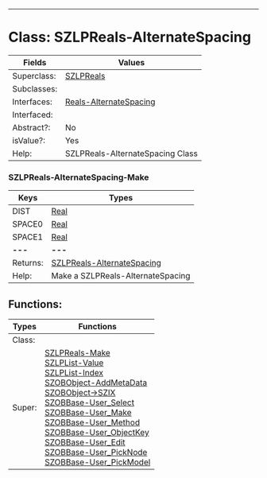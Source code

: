 ---------

# Class:	SZLPReals-AlternateSpacing

| Fields | Values |
| --------- | --------- |
| Superclass: | [SZLPReals](SZLPReals.html) |
| Subclasses: |  |
| Interfaces: | [Reals-AlternateSpacing](Reals-AlternateSpacing.html) |
| Interfaced: |  |
| Abstract?: | No |
| isValue?: | Yes |
| Help: | SZLPReals-AlternateSpacing Class |

### SZLPReals-AlternateSpacing-Make

| Keys | Types |
| --------- | --------- |
| DIST | [Real](Real.html) |
| SPACE0 | [Real](Real.html) |
| SPACE1 | [Real](Real.html) |
| **---** | **---** |
| Returns: | [SZLPReals-AlternateSpacing](SZLPReals-AlternateSpacing.html) |
| Help: | Make a SZLPReals-AlternateSpacing |


## Functions:

| Types | Functions |
| --------- | --------- |
| Class: |  |
| Super: | [SZLPReals-Make](SZLPReals.html) <br> [SZLPList-Value](SZLPList.html) <br> [SZLPList-Index](SZLPList.html) <br> [SZOBObject-AddMetaData](SZOBObject.html) <br> [SZOBObject->SZIX](SZOBObject.html) <br> [SZOBBase-User_Select](SZOBBase.html) <br> [SZOBBase-User_Make](SZOBBase.html) <br> [SZOBBase-User_Method](SZOBBase.html) <br> [SZOBBase-User_ObjectKey](SZOBBase.html) <br> [SZOBBase-User_Edit](SZOBBase.html) <br> [SZOBBase-User_PickNode](SZOBBase.html) <br> [SZOBBase-User_PickModel](SZOBBase.html) |


